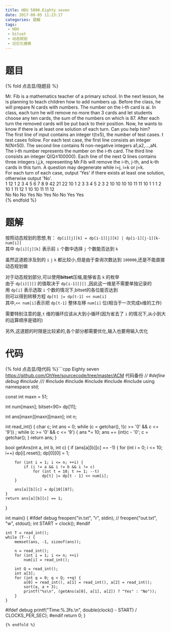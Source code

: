 ```yaml
---
title: HDU 5890.Eighty seven 
date: 2017-08-05 11:23:17
categories: 题解
tags:
 - HDU
 - bitset
 - 动态规划
 - 记忆化搜索
---
```


# 题目

{% fold 点击显/隐题目 %}
<div class="oj"><div class="part" title="Description">
Mr. Fib is a mathematics teacher of a primary school. In the next lesson, he is planning to teach children how to add numbers up. Before the class, he will prepare N cards with numbers. The number on the i-th card is ai. In class, each turn he will remove no more than 3 cards and let students choose any ten cards, the sum of the numbers on which is 87. After each turn the removed cards will be put back to their position. Now, he wants to know if there is at least one solution of each turn. Can you help him?

</div><div class="part" title="Input">
The first line of input contains an integer t(t≤5), the number of test cases. t test cases follow. 
For each test case, the first line consists an integer N(N≤50). 
The second line contains N non-negative integers 
a1,a2,...,aN. The i-th number represents the number on the i-th card. The third line consists an integer Q(Q≤100000). Each line of the next Q lines contains three integers i,j,k, representing Mr.Fib will remove the i-th, j-th, and k-th cards in this turn. A question may degenerate while i=j, i=k or j=k.

</div><div class="part" title="Output">
For each turn of each case, output 'Yes' if there exists at least one solution, otherwise output 'No'.

</div><div class="samp"><div class="clear"></div><div class="input part" title="Sample Input">
1
12
1 2 3 4 5 6 7 8 9 42 21 22
10
1 2 3
3 4 5
2 3 2
10 10 10
10 11 11
10 1 1
1 2 10
1 11 12
1 10 10
11 11 12

</div><div class="output part" title="Sample Output">
No
No
No
Yes
No
Yes
No
No
Yes
Yes

</div><div class="clear"></div></div></div>
{% endfold %}

<!--more-->
# 题解
按照动态规划的思想,有：
`dp[i][j][k] = dp[i-1][j][k] | dp[i-1][j-1][k-num[i]]`   
其中 `dp[i][j][k]` 表示前 `i` 个数中选择 `j` 个数能否达到 `k`   

虽然这道题涉及到的 `i` `j` `k` 都比较小,但是由于查询次数达到 `100000`,还是不能直接动态规划做  

对于动态规划部分,可以使用**bitset**压缩,能够省去 `k` 的枚举  
由于 `dp[i][][]` 的值取决于 `dp[i-1][][]` ,因此这一维是不需要单独记录的  
用 `dp[i]` 表示选取 `i` 个数的情况下,bitset的各位能否达到  
则可以得到转移方程 `dp[t] |= dp[t-1] << num[i]`   
其中,`<< num[i]`表示把 `dp[t-1]` 整体左移 `num[i]` 位(相当于一次完成`k`维的工作)

需要特别注意的是,`t` 维的循环应该从大到小循环(因为省去了 `i` 的情况下,从小到大的运算顺序是错的)  

另外,这道题的时限是比较紧的,各个部分都需要优化,输入也要用输入优化   


# 代码
{% fold 点击显/隐代码 %}```cpp Eighty seven  https://github.com/OhYee/sourcecode/tree/master/ACM 代码备份
/*/
#define debug
#include <ctime>
//*/
#include <algorithm>
#include <bitset>
#include <cstdio>
#include <cstring>
#include <iostream>
using namespace std;

const int maxn = 51;

int num[maxn];
bitset<90> dp[11];

int ans[maxn][maxn][maxn];
int n;

int read_int() {
    char c;
    int ans = 0;
    while (c = getchar(), !(c >= '0' && c <= '9'))
        ;
    while (c >= '0' && c <= '9') {
        ans *= 10;
        ans += (int)c - '0';
        c = getchar();
    }
    return ans;
}

bool getAns(int a, int b, int c) {
    if (ans[a][b][c] == -1) {
        for (int i = 0; i <= 10; i++)
            dp[i].reset();
        dp[0][0] = 1;

        for (int i = 1; i <= n; ++i) {
            if (i != a && i != b && i != c)
                for (int t = 10; t >= 1; --t)
                    dp[t] |= dp[t - 1] << num[i];
        }

        ans[a][b][c] = dp[10][87];
    }
    return ans[a][b][c] == 1;
}

int main() {
#ifdef debug
    freopen("in.txt", "r", stdin);
    // freopen("out.txt", "w", stdout);
    int START = clock();
#endif

    int T = read_int();
    while (T--) {
        memset(ans, -1, sizeof(ans));

        n = read_int();
        for (int i = 1; i <= n; ++i)
            num[i] = read_int();

        int Q = read_int();
        int a[3];
        for (int q = 0; q < Q; ++q) {
            a[0] = read_int(), a[1] = read_int(), a[2] = read_int();
            sort(a, a + 3);
            printf("%s\n", (getAns(a[0], a[1], a[2]) ? "Yes" : "No"));
        }
    }

#ifdef debug
    printf("Time:%.3fs.\n", double(clock() - START) / CLOCKS_PER_SEC);
#endif
    return 0;
}
```
{% endfold %}